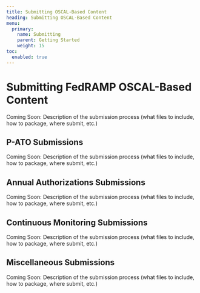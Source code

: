 ```yaml
---
title: Submitting OSCAL-Based Content
heading: Submitting OSCAL-Based Content
menu:
  primary:
    name: Submitting
    parent: Getting Started
    weight: 15
toc:
  enabled: true
---
```


# Submitting FedRAMP OSCAL-Based Content

Coming Soon: Description of the submission process (what files to include, how to package, where submit, etc.)

## P-ATO Submissions

Coming Soon: Description of the submission process (what files to include, how to package, where submit, etc.)

## Annual Authorizations Submissions

Coming Soon: Description of the submission process (what files to include, how to package, where submit, etc.)

## Continuous Monitoring Submissions

Coming Soon: Description of the submission process (what files to include, how to package, where submit, etc.)

## Miscellaneous Submissions

Coming Soon: Description of the submission process (what files to include, how to package, where submit, etc.)